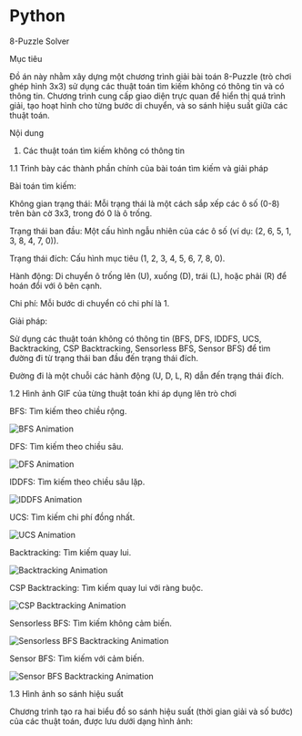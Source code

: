 # Python
8-Puzzle Solver

Mục tiêu

Đồ án này nhằm xây dựng một chương trình giải bài toán 8-Puzzle (trò chơi ghép hình 3x3) sử dụng các thuật toán tìm kiếm không có thông tin và có thông tin. Chương trình cung cấp giao diện trực quan để hiển thị quá trình giải, tạo hoạt hình cho từng bước di chuyển, và so sánh hiệu suất giữa các thuật toán.

Nội dung

1. Các thuật toán tìm kiếm không có thông tin

1.1 Trình bày các thành phần chính của bài toán tìm kiếm và giải pháp

Bài toán tìm kiếm:

Không gian trạng thái: Mỗi trạng thái là một cách sắp xếp các ô số (0-8) trên bàn cờ 3x3, trong đó 0 là ô trống.

Trạng thái ban đầu: Một cấu hình ngẫu nhiên của các ô số (ví dụ: (2, 6, 5, 1, 3, 8, 4, 7, 0)).

Trạng thái đích: Cấu hình mục tiêu (1, 2, 3, 4, 5, 6, 7, 8, 0).

Hành động: Di chuyển ô trống lên (U), xuống (D), trái (L), hoặc phải (R) để hoán đổi với ô bên cạnh.

Chi phí: Mỗi bước di chuyển có chi phí là 1.

Giải pháp:

Sử dụng các thuật toán không có thông tin (BFS, DFS, IDDFS, UCS, Backtracking, CSP Backtracking, Sensorless BFS, Sensor BFS) để tìm đường đi từ trạng thái ban đầu đến trạng thái đích.

Đường đi là một chuỗi các hành động (U, D, L, R) dẫn đến trạng thái đích.

1.2 Hình ảnh GIF của từng thuật toán khi áp dụng lên trò chơi

BFS: Tìm kiếm theo chiều rộng.

![BFS Animation](https://raw.githubusercontent.com/tipoffkill/Python/main/gifs/bfs.gif)

DFS: Tìm kiếm theo chiều sâu.

![DFS Animation](https://raw.githubusercontent.com/tipoffkill/Python/main/gifs/dfs.gif)

IDDFS: Tìm kiếm theo chiều sâu lặp.

![IDDFS Animation](https://raw.githubusercontent.com/tipoffkill/Python/main/gifs/iddfs.gif)

UCS: Tìm kiếm chi phí đồng nhất.

![UCS Animation](https://raw.githubusercontent.com/tipoffkill/Python/main/gifs/ucs.gif)

Backtracking: Tìm kiếm quay lui.

![Backtracking Animation](https://raw.githubusercontent.com/tipoffkill/Python/main/gifs/backtrack.gif)

CSP Backtracking: Tìm kiếm quay lui với ràng buộc.

![CSP Backtracking Animation](https://raw.githubusercontent.com/tipoffkill/Python/main/gifs/csp_bt.gif)

Sensorless BFS: Tìm kiếm không cảm biến.

![Sensorless BFS Backtracking Animation](https://raw.githubusercontent.com/tipoffkill/Python/main/gifs/sensorless.gif)

Sensor BFS: Tìm kiếm với cảm biến.

![Sensor BFS Backtracking Animation](https://raw.githubusercontent.com/tipoffkill/Python/main/gifs/sensor_bfs.gif)

1.3 Hình ảnh so sánh hiệu suất

Chương trình tạo ra hai biểu đồ so sánh hiệu suất (thời gian giải và số bước) của các thuật toán, được lưu dưới dạng hình ảnh:



